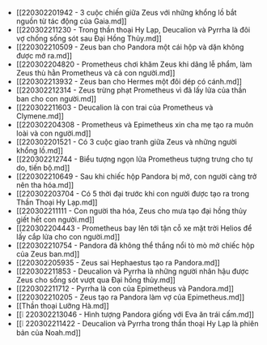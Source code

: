 - [[220302201942 - 3 cuộc chiến giữa Zeus với những khổng lồ bắt nguồn từ tác động của Gaia.md]]
- [[220302211230 - Trong thần thoại Hy Lạp, Deucalion và Pyrrha là đôi vợ chống sống sót sau Đại Hồng Thủy.md]]
- [[220302210509 - Zeus ban cho Pandora một cái hộp và dặn không được mở ra.md]]
- [[220302204820 - Prometheus chơi khăm Zeus khi dâng lễ phẩm, làm Zeus thù hằn Prometheus và cả con người.md]]
- [[220302213932 - Zeus ban cho Hermes một đôi dép có cánh.md]]
- [[220302212314 - Zeus trừng phạt Prometheus vì đã lấy lửa của thần ban cho con người.md]]
- [[220302211603 - Deucalion là con trai của Prometheus và Clymene.md]]
- [[220302204308 - Prometheus và Epimetheus xin cha mẹ tạo ra muôn loài và con người.md]]
- [[220302201521 - Có 3 cuộc giao tranh giữa Zeus và những người khổng lồ.md]]
- [[220302212744 - Biểu tượng ngọn lửa Prometheus tượng trưng cho tự do, tiến bộ.md]]
- [[220302210649 - Sau khi chiếc hộp Pandora bị mở, con người càng trở nên tha hóa.md]]
- [[220302203704 - Có 5 thời đại trước khi con người được tạo ra trong Thần Thoại Hy Lạp.md]]
- [[220302211111 - Con người tha hóa, Zeus cho mưa tạo đại hồng thủy giết hết con người.md]]
- [[220302204443 - Prometheus bay lên tới tận cỗ xe mặt trời Helios để lấy cắp lửa cho con người.md]]
- [[220302210754 - Pandora đã không thể thắng nổi tò mò mở chiếc hộp của Zeus ban.md]]
- [[220302205935 - Zeus sai Hephaestus tạo ra Pandora.md]]
- [[220302211853 - Deucalion và Pyrrha là những người nhân hậu được Zeus cho sống sót vượt qua Đại hồng thủy.md]]
- [[220302211712 - Pyrrha là con của Epimetheus và Pandora.md]]
- [[220302210205 - Zeus tạo ra Pandora làm vợ của Epimetheus.md]]
- [[Thần thoại Lưỡng Hà.md]]
- [[❕ 220302213046 - Hình tượng Pandora giống với Eva ăn trái cấm.md]]
- [[❕ 220302211422 - Deucalion và Pyrrha trong thần thoại Hy Lạp là phiên bản của Noah.md]]
